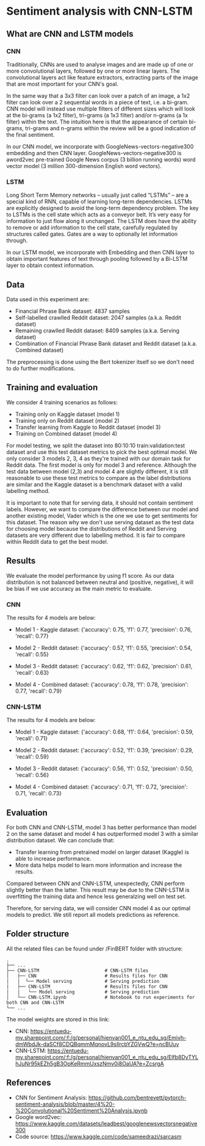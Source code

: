 # Sentiment analysis with CNN-LSTM

## What are CNN and LSTM models

### CNN

Traditionally, CNNs are used to analyse images and are made up of one or more convolutional layers, followed by one or more linear layers. The convolutional layers act like feature extractors, extracting parts of the image that are most important for your CNN's goal.

In the same way that a 3x3 filter can look over a patch of an image, a 1x2 filter can look over a 2 sequential words in a piece of text, i.e. a bi-gram. CNN model will instead use multiple filters of different sizes which will look at the bi-grams (a 1x2 filter), tri-grams (a 1x3 filter) and/or n-grams (a 1x filter) within the text. The intuition here is that the appearance of certain bi-grams, tri-grams and n-grams within the review will be a good indication of the final sentiment.

In our CNN model, we incorporate with GoogleNews-vectors-negative300 embedding and then CNN layer. GoogleNews-vectors-negative300 is aword2vec pre-trained Google News corpus (3 billion running words) word vector model (3 million 300-dimension English word vectors).

### LSTM

Long Short Term Memory networks – usually just called “LSTMs” – are a special kind of RNN, capable of learning long-term dependencies. LSTMs are explicitly designed to avoid the long-term dependency problem. The key to LSTMs is the cell state which acts as a conveyor belt. It’s very easy for information to just flow along it unchanged. The LSTM does have the ability to remove or add information to the cell state, carefully regulated by structures called gates. Gates are a way to optionally let information through.

In our LSTM model, we incorporate with Embedding and then CNN layer to obtain important features of text through pooling followed by a Bi-LSTM layer to obtain context information.

## Data

Data used in this experiment are:

- Financial Phrase Bank dataset: 4837 samples
- Self-labelled crawlled Reddit dataset: 2047 samples (a.k.a. Reddit dataset)
- Remaining crawlled Reddit dataset: 8409 samples (a.k.a. Serving dataset)
- Combination of Financial Phrase Bank dataset and Reddit dataset (a.k.a. Combined dataset)

The preprocessing is done using the Bert tokenizer itself so we don't need to do further modifications.

## Training and evaluation

We consider 4 training scenarios as follows:

- Training only on Kaggle dataset (model 1)
- Training only on Reddit dataset (model 2)
- Transfer learning from Kaggle to Reddit dataset (model 3)
- Training on Combined dataset (model 4)

For model testing, we split the dataset into 80:10:10 train:validation:test dataset and use this test dataset metrics to pick the best optimal model. We only consider 3 models 2, 3, 4 as they're trained with our domain task for Reddit data. The first model is only for model 3 and reference. Although the test data between model (2,3) and model 4 are slightly different, it is still reasonable to use these test metrics to compare as the label distributions are similar and the Kaggle dataset is a benchmark dataset with a valid labelling method.

It is important to note that for serving data, it should not contain sentiment labels. However, we want to compare the difference between our model and another existing model, Vader which is the one we use to get sentiments for this dataset. The reason why we don't use serving dataset as the test data for choosing model because the distributions of Reddit and Serving datasets are very different due to labelling method. It is fair to compare within Reddit data to get the best model.

## Results

We evaluate the model performance by using f1 score. As our data distribution is not balanced between neutral and (positive, negative), it will be bias if we use accuracy as the main metric to evaluate.

### CNN

The results for 4 models are below:

- Model 1 - Kaggle dataset: {'accuracy': 0.75, 'f1': 0.77, 'precision': 0.76, 'recall': 0.77}

- Model 2 - Reddit dataset: {'accuracy': 0.57, 'f1': 0.55, 'precision': 0.54, 'recall': 0.55}

- Model 3 - Reddit dataset: {'accuracy': 0.62, 'f1': 0.62, 'precision': 0.61, 'recall': 0.63}

- Model 4 - Combined dataset: {'accuracy': 0.78, 'f1': 0.78, 'precision': 0.77, 'recall': 0.79}

### CNN-LSTM

The results for 4 models are below:

- Model 1 - Kaggle dataset: {'accuracy': 0.68, 'f1': 0.64, 'precision': 0.59, 'recall': 0.71}

- Model 2 - Reddit dataset: {'accuracy': 0.52, 'f1': 0.39, 'precision': 0.29, 'recall': 0.59}

- Model 3 - Reddit dataset: {'accuracy': 0.56, 'f1': 0.52, 'precision': 0.50, 'recall': 0.56}

- Model 4 - Combined dataset: {'accuracy': 0.71, 'f1': 0.72, 'precision': 0.71, 'recall': 0.73}

## Evaluation

For both CNN and CNN-LSTM, model 3 has better performance than model 2 on the same dataset and model 4 has outperformed model 3 with a similar distribution dataset. We can conclude that:

- Transfer learning from pretrained model on larger dataset (Kaggle) is able to increase performance.
- More data helps model to learn more information and increase the results.

Compared between CNN and CNN-LSTM, unexpectedly, CNN perform slightly better than the latter. This result may be due to the CNN-LSTM is overfitting the training data and hence less generalzing well on test set.

Therefore, for serving data, we will consider CNN model 4 as our optimal models to predict. We still report all models predictions as reference.

## Folder structure

All the related files can be found under /FinBERT folder with structure:

    .
    ├── ...
    ├── CNN-LSTM                        # CNN-LSTM files
    │   ├── CNN                         # Results files for CNN
    |   |  └── Model serving            # Serving prediction
    |   ├── CNN-LSTM                    # Results files for CNN
    |   |   └── Model serving           # Serving prediction
    │   └── CNN-LSTM.ipynb              # Notebook to run experiments for both CNN and CNN-LSTM
    └── ...

The model weights are stored in this link:

- CNN: <https://entuedu-my.sharepoint.com/:f:/g/personal/hienvan001_e_ntu_edu_sg/Emivh-dmWbdJk-daSCf8CDQBqmmMqnovL9sIlrcbYZGVwQ?e=ncBUuv>
- CNN-LSTM: <https://entuedu-my.sharepoint.com/:f:/g/personal/hienvan001_e_ntu_edu_sg/Elfb8DyTYLhJuNr95kEZh5gB3OpKeRmmUxszNmv0i8OaUA?e=ZcsrgA>

## References

- CNN for Sentiment Analysis: <https://github.com/bentrevett/pytorch-sentiment-analysis/blob/master/4%20-%20Convolutional%20Sentiment%20Analysis.ipynb>
- Google word2vec: <https://www.kaggle.com/datasets/leadbest/googlenewsvectorsnegative300>
- Code source: <https://www.kaggle.com/code/sameedrazi/sarcasm>
